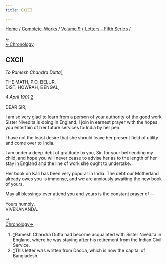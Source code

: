 ```yaml
---
title: CXCII

---
```

<div>

[Home](../../../index.htm) / [Complete-Works](../../complete_works.htm)
/ [Volume 9](../volume_9_contents.htm) / [Letters – Fifth
Series](letters_fifth_series_contents.htm) /

[←](191_mother.htm)  
[←Chronology](../../volume_5/epistles_first_series/101_mother.htm)

## CXCII

*To Ramesh Chandra Dutta*[1](#fn1)

THE MATH, P.O. BELUR,  
DIST. HOWRAH, BENGAL,

*4 April 1901*.[2](#fn2)

DEAR SIR,

I am so very glad to learn from a person of your authority of the good
work Sister Nivedita is doing in England. I join in earnest prayer with
the hopes you entertain of her future services to India by her pen.

I have not the least desire that she should leave her present field of
utility and come over to India.

I am under a deep debt of gratitude to you, Sir, for your befriending my
child, and hope you will never cease to advise her as to the length of
her stay in England and the line of work she ought to undertake.

Her book on Kâli has been very popular in India. The debt our Motherland
already owes you is immense, and we are anxiously awaiting the new book
of yours.

May all blessings ever attend you and yours is the constant prayer of —

Yours humbly,  
VIVEKANANDA.

[→](193_margot.htm)  
[Chronology→](193_margot.htm)

</div>

1.  [^](#fn1_1)Ramesh Chandra Dutta had become acquainted with Sister
    Nivedita in England, where he was staying after his retirement from
    the Indian Civil Service.
2.  [^](#fn2_1)This letter was written from Dacca, which is now the
    capital of Bangladesh.
